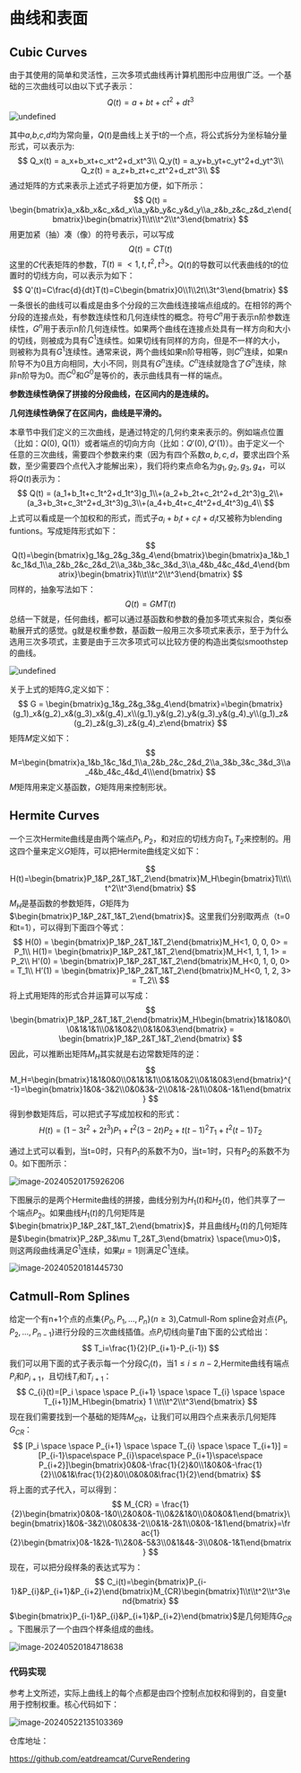 # 曲线和表面

## Cubic Curves

由于其使用的简单和灵活性，三次多项式曲线再计算机图形中应用很广泛。一个基础的三次曲线可以由以下式子表示：
$$
Q(t) = a+bt+ct^2+dt^3
$$
![undefined](https://raw.githubusercontent.com/eatdreamcat/PicGo-01/main/Cubic_function.png)

其中$a$,$b$,$c$,$d$均为常向量，$Q(t)$​是曲线上关于t的一个点，将公式拆分为坐标轴分量形式，可以表示为:
$$
Q_x(t) = a_x+b_xt+c_xt^2+d_xt^3\\
Q_y(t) = a_y+b_yt+c_yt^2+d_yt^3\\
Q_z(t) = a_z+b_zt+c_zt^2+d_zt^3\\
$$
通过矩阵的方式来表示上述式子将更加方便，如下所示：
$$
Q(t) = \begin{bmatrix}a_x&b_x&c_x&d_x\\a_y&b_y&c_y&d_y\\a_z&b_z&c_z&d_z\end{bmatrix}\begin{bmatrix}1\\t\\t^2\\t^3\end{bmatrix}
$$
用更加紧（抽）凑（像）的符号表示，可以写成
$$
Q(t) = CT(t)
$$
这里的$C$代表矩阵的参数，$T(t)\equiv<1,t,t^2,t^3>$。$Q(t)$的导数可以代表曲线的t的位置时的切线方向，可以表示为如下：
$$
Q'(t)=C\frac{d}{dt}T(t)=C\begin{bmatrix}0\\1\\2t\\3t^3\end{bmatrix}
$$
一条很长的曲线可以看成是由多个分段的三次曲线连接端点组成的。在相邻的两个分段的连接点处，有参数连续性和几何连续性的概念。符号$C^n$用于表示n阶参数连续性，$G^n$用于表示n阶几何连续性。如果两个曲线在连接点处具有一样方向和大小的切线，则被成为具有$C^1$连续性。如果切线有同样的方向，但是不一样的大小，则被称为具有$G^1$连续性。通常来说，两个曲线如果n阶导相等，则$C^{n}$连续，如果n阶导不为0且方向相同，大小不同，则具有$G^{n}$连续。$C^{n}$连续就隐含了$G^{n}$连续，除非n阶导为0。而$C^0$和$G^0$​是等价的，表示曲线具有一样的端点。



**参数连续性确保了拼接的分段曲线，在区间内的是连续的。**

**几何连续性确保了在区间内，曲线是平滑的。**



本章节中我们定义的三次曲线，是通过特定的几何约束来表示的。例如端点位置（比如：$Q(0)$, Q(1)）或者端点的切向方向（比如：$Q'(0),Q’(1)$）。由于定义一个任意的三次曲线，需要四个参数来约束（因为有四个系数$a,b,c,d$，要求出四个系数，至少需要四个点代入才能解出来），我们将约束点命名为$g_1,g_2,g_3,g_4$，可以将$Q(t)$表示为：
$$
Q(t) = (a_1+b_1t+c_1t^2+d_1t^3)g_1\\+(a_2+b_2t+c_2t^2+d_2t^3)g_2\\+(a_3+b_3t+c_3t^2+d_3t^3)g_3\\+(a_4+b_4t+c_4t^2+d_4t^3)g_4\\
$$
上式可以看成是一个加权和的形式，而式子$a_i+b_it+c_it+d_it$又被称为blending funtions。写成矩阵形式如下：
$$
Q(t)=\begin{bmatrix}g_1&g_2&g_3&g_4\end{bmatrix}\begin{bmatrix}a_1&b_1&c_1&d_1\\a_2&b_2&c_2&d_2\\a_3&b_3&c_3&d_3\\a_4&b_4&c_4&d_4\end{bmatrix}\begin{bmatrix}1\\t\\t^2\\t^3\end{bmatrix}
$$
同样的，抽象写法如下：
$$
Q(t)=GMT(t)
$$
总结一下就是，任何曲线，都可以通过基函数和参数的叠加多项式来拟合，类似泰勒展开式的感觉。g就是权重参数，基函数一般用三次多项式来表示，至于为什么选用三次多项式，主要是由于三次多项式可以比较方便的构造出类似smoothstep的曲线。

![undefined](https://raw.githubusercontent.com/eatdreamcat/PicGo-01/main/1920px-Smoothstep_and_Smootherstep.svg.png)



关于上式的矩阵$G$,定义如下：
$$
G = \begin{bmatrix}g_1&g_2&g_3&g_4\end{bmatrix}=\begin{bmatrix}(g_1)_x&(g_2)_x&(g_3)_x&(g_4)_x\\(g_1)_y&(g_2)_y&(g_3)_y&(g_4)_y\\(g_1)_z&(g_2)_z&(g_3)_z&(g_4)_z\end{bmatrix}
$$
矩阵$M$定义如下：
$$
M=\begin{bmatrix}a_1&b_1&c_1&d_1\\a_2&b_2&c_2&d_2\\a_3&b_3&c_3&d_3\\a_4&b_4&c_4&d_4\\\end{bmatrix}
$$
$M$矩阵用来定义基函数，$G$​矩阵用来控制形状。





## Hermite Curves

一个三次Hermite曲线是由两个端点$P_1,P_2$，和对应的切线方向$T_1,T_2$来控制的。用这四个量来定义$G$矩阵，可以把Hermite曲线定义如下：


$$
H(t)=\begin{bmatrix}P_1&P_2&T_1&T_2\end{bmatrix}M_H\begin{bmatrix}1\\t\\t^2\\t^3\end{bmatrix}
$$
$M_H$是基函数的参数矩阵，$G$矩阵为$\begin{bmatrix}P_1&P_2&T_1&T_2\end{bmatrix}$。这里我们分别取两点（t=0和t=1），可以得到下面四个等式：
$$
H(0)  = \begin{bmatrix}P_1&P_2&T_1&T_2\end{bmatrix}M_H<1, 0, 0, 0> = P_1\\
H(1)= \begin{bmatrix}P_1&P_2&T_1&T_2\end{bmatrix}M_H<1, 1, 1, 1> = P_2\\
H'(0) = \begin{bmatrix}P_1&P_2&T_1&T_2\end{bmatrix}M_H<0, 1, 0, 0> = T_1\\
H’(1) = \begin{bmatrix}P_1&P_2&T_1&T_2\end{bmatrix}M_H<0, 1, 2, 3> = T_2\\
$$
将上式用矩阵的形式合并运算可以写成：
$$
\begin{bmatrix}P_1&P_2&T_1&T_2\end{bmatrix}M_H\begin{bmatrix}1&1&0&0\\0&1&1&1\\0&1&0&2\\0&1&0&3\end{bmatrix} = \begin{bmatrix}P_1&P_2&T_1&T_2\end{bmatrix}
$$
因此，可以推断出矩阵$M_{H}$其实就是右边常数矩阵的逆：
$$
M_H=\begin{bmatrix}1&1&0&0\\0&1&1&1\\0&1&0&2\\0&1&0&3\end{bmatrix}^{-1}=\begin{bmatrix}1&0&-3&2\\0&0&3&-2\\0&1&-2&1\\0&0&-1&1\end{bmatrix}
$$
得到参数矩阵后，可以把式子写成加权和的形式：
$$
H(t)=(1-3t^2+2t^3)P_1+t^2(3-2t)P_2+t(t-1)^2T_1+t^2(t-1)T_2
$$


通过上式可以看到，当t=0时，只有$P_1$的系数不为0，当t=1时，只有$P_2$的系数不为0。如下图所示：

![image-20240520175926206](https://raw.githubusercontent.com/eatdreamcat/PicGo-01/main/image-20240520175926206.png)



下图展示的是两个Hermite曲线的拼接，曲线分别为$H_1(t)$和$H_2(t)$，他们共享了一个端点$P_{2}$。如果曲线$H_1(t)$的几何矩阵是$\begin{bmatrix}P_1&P_2&T_1&T_2\end{bmatrix}$，并且曲线$H_2(t)$的几何矩阵是$\begin{bmatrix}P_2&P_3&\mu T_2&T_3\end{bmatrix} \space(\mu>0)$，则这两段曲线满足$G^1$连续，如果$\mu=1$则满足$C^1$连续。

![image-20240520181445730](https://raw.githubusercontent.com/eatdreamcat/PicGo-01/main/image-20240520181445730.png)



## Catmull-Rom Splines

给定一个有n+1个点的点集$\{P_0,P_1,...,P_n\} (n\ge3)$,Catmull-Rom spline会对点$\{P_1,P_2,...,P_{n-1}\}$进行分段的三次曲线插值。点$P_i$切线向量$T$由下面的公式给出：
$$
T_i=\frac{1}{2}(P_{i+1}-P_{i-1})
$$
我们可以用下面的式子表示每一个分段$C_i(t)$，当$1\le{i}\le{n-2}$,Hermite曲线有端点$P_i$和$P_{i+1}$，且切线$T_i$和$T_{i+1}$：
$$
C_{i}(t)=[P_i \space \space P_{i+1} \space \space T_{i} \space \space T_{i+1}]M_H\begin{bmatrix} 1 \\t\\t^2\\t^3\end{bmatrix}
$$
现在我们需要找到一个基础的矩阵$M_{CR}$，让我们可以用四个点来表示几何矩阵$G_{CR}$：
$$
[P_i \space \space P_{i+1} \space \space T_{i} \space \space T_{i+1}] = [P_{i-1}\space\space P_{i}\space\space P_{i+1}\space\space P_{i+2}]\begin{bmatrix}0&0&-\frac{1}{2}&0\\1&0&0&-\frac{1}{2}\\0&1&\frac{1}{2}&0\\0&0&0&\frac{1}{2}\end{bmatrix}
$$
将上面的式子代入，可以得到：
$$
M_{CR} = \frac{1}{2}\begin{bmatrix}0&0&-1&0\\2&0&0&-1\\0&2&1&0\\0&0&0&1\end{bmatrix}\begin{bmatrix}1&0&-3&2\\0&0&3&-2\\0&1&-2&1\\0&0&-1&1\end{bmatrix}=\frac{1}{2}\begin{bmatrix}0&-1&2&-1\\2&0&-5&3\\0&1&4&-3\\0&0&-1&1\end{bmatrix}
$$
现在，可以把分段样条的表达式写为：
$$
C_i(t)=\begin{bmatrix}P_{i-1}&P_{i}&P_{i+1}&P_{i+2}\end{bmatrix}M_{CR}\begin{bmatrix}1\\t\\t^2\\t^3\end{bmatrix}
$$
$\begin{bmatrix}P_{i-1}&P_{i}&P_{i+1}&P_{i+2}\end{bmatrix}$是几何矩阵$G_{CR}$ 。下图展示了一个由四个样条组成的曲线。



![image-20240520184718638](https://raw.githubusercontent.com/eatdreamcat/PicGo-01/main/image-20240520184718638.png)

### 代码实现



参考上文所述，实际上曲线上的每个点都是由四个控制点加权和得到的，自变量t用于控制权重。核心代码如下：

![image-20240522135103369](https://raw.githubusercontent.com/eatdreamcat/PicGo-01/main/image-20240522135103369.png)

仓库地址：

https://github.com/eatdreamcat/CurveRendering



